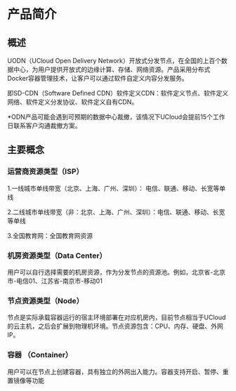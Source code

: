 # 产品简介



## 概述

UODN（UCloud Open Delivery
Network）开放式分发节点，在全国的上百个数据中心，为用户提供开放式的边缘计算、存储、网络资源。产品采用分布式Docker容器管理技术，让客户可以通过软件自定义内容分发服务。

即SD-CDN（Software Defined CDN）软件定义CDN：软件定义节点、软件定义网络、软件定义分发协议、软件定义自有CDN。

\*ODN产品可能会遇到可预期的数据中心裁撤，该情况下UCloud会提前15个工作日联系客户沟通裁撤方案。

## 主要概念

### 运营商资源类型（ISP）

1.一线城市单线带宽（北京、上海、广州、深圳）： 电信、联通、移动、长宽等单线

2.二线城市单线带宽（非：北京、上海、广州、深圳）：电信、联通、移动、长宽等单线

3.全国教育网：全国教育网资源

### 机房资源类型（Data Center）

用户可以自行选择需要的机房资源，作为分发节点的资源池。例如，北京省-北京市-电信01、江苏省-南京市-移动01

### 节点资源类型（Node）

节点是实际承载容器运行的宿主环境部署在对应机房内，目前节点相当于UCloud的云主机，之后会扩展到物理机环境。节点资源包含：CPU、内存、硬盘、外网IP。

### 容器 （Container）

用户可以在节点上创建容器，具有独立的外网出入能力。容器支持开启、暂停、重置镜像等功能
